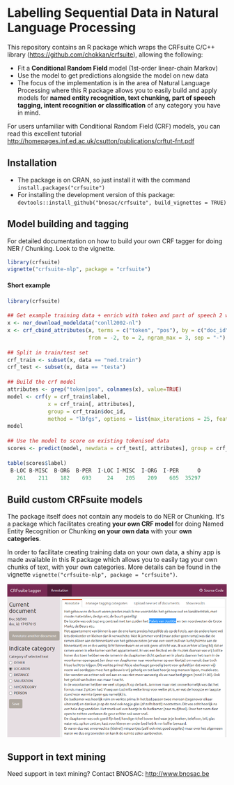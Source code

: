 # Labelling Sequential Data in Natural Language Processing

This repository contains an R package which wraps the CRFsuite C/C++ library (https://github.com/chokkan/crfsuite), allowing the following:

- Fit a **Conditional Random Field** model (1st-order linear-chain Markov) 
- Use the model to get predictions alongside the model on new data
- The focus of the implementation is in the area of Natural Language Processing where this R package allows you to easily build and apply models for **named entity recognition, text chunking, part of speech tagging, intent recognition or classification** of any category you have in mind.

For users unfamiliar with Conditional Random Field (CRF) models, you can read this excellent tutorial http://homepages.inf.ed.ac.uk/csutton/publications/crftut-fnt.pdf

## Installation

- The package is on CRAN, so just install it with the command `install.packages("crfsuite")`
- For installing the development version of this package: `devtools::install_github("bnosac/crfsuite", build_vignettes = TRUE)`

## Model building and tagging

For detailed documentation on how to build your own CRF tagger for doing NER / Chunking. Look to the vignette.

```r
library(crfsuite)
vignette("crfsuite-nlp", package = "crfsuite")
```

#### Short example

```r
library(crfsuite)

## Get example training data + enrich with token and part of speech 2 words before/after each token
x <- ner_download_modeldata("conll2002-nl")
x <- crf_cbind_attributes(x, terms = c("token", "pos"), by = c("doc_id", "sentence_id"), 
                          from = -2, to = 2, ngram_max = 3, sep = "-")

## Split in train/test set
crf_train <- subset(x, data == "ned.train")
crf_test <- subset(x, data == "testa")

## Build the crf model
attributes <- grep("token|pos", colnames(x), value=TRUE)
model <- crf(y = crf_train$label, 
             x = crf_train[, attributes], 
             group = crf_train$doc_id, 
             method = "lbfgs", options = list(max_iterations = 25, feature.minfreq = 5, c1 = 0, c2 = 1)) 
model

## Use the model to score on existing tokenised data
scores <- predict(model, newdata = crf_test[, attributes], group = crf_test$doc_id)

table(scores$label)
 B-LOC B-MISC  B-ORG  B-PER  I-LOC I-MISC  I-ORG  I-PER      O 
   261    211    182    693     24    205    209    605  35297 
```


## Build custom CRFsuite models

The package itself does not contain any models to do NER or Chunking. It's a package which facilitates creating **your own CRF model** for doing Named Entity Recognition or Chunking **on your own data** with your **own categories**.

In order to facilitate creating training data on your own data, a shiny app is made available in this R package which allows you to easily tag your own chunks of text, with your own categories. More details can be found in the vignette `vignette("crfsuite-nlp", package = "crfsuite")`.

![](vignettes/app-screenshot.png)


## Support in text mining

Need support in text mining?
Contact BNOSAC: http://www.bnosac.be
